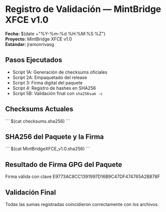 # Registro de Validación — MintBridge XFCE v1.0

**Fecha:** $(date +"%Y-%m-%d %H:%M:%S %Z")  
**Proyecto:** MintBridge XFCE v1.0  
**Estándar:** jramonrivasg  

## Pasos Ejecutados  
- Script 1A: Generación de checksums oficiales  
- Script 2A: Empaquetado del release  
- Script 3: Firma digital del paquete  
- Script 4: Registro de hashes en SHA256  
- Script 5B: Validación final con `sha256sum -c`

## Checksums Actuales  
\`\`\`
$(cat checksums.sha256)
\`\`\`

## SHA256 del Paquete y la Firma  
\`\`\`
$(cat MintBridgeXFCE_v1.0.sha256)
\`\`\`

## Resultado de Firma GPG del Paquete  
Firma válida con clave E9773AC8CC1391997D16B9C47DF474765A2B878F  

## Validación Final  
Todas las sumas registradas coincidieron correctamente con los archivos.

